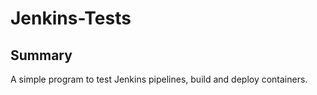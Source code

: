# Jenkins-Tests



## Summary

A simple program to test Jenkins pipelines, build and deploy containers.
